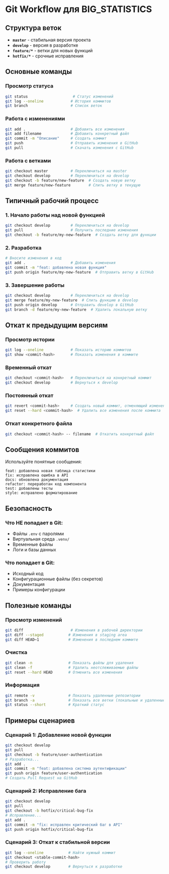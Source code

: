# Git Workflow для BIG_STATISTICS

## Структура веток

- **`master`** - стабильная версия проекта
- **`develop`** - версия в разработке
- **`feature/*`** - ветки для новых функций
- **`hotfix/*`** - срочные исправления

## Основные команды

### Просмотр статуса
```bash
git status                    # Статус изменений
git log --oneline            # История коммитов
git branch                   # Список веток
```

### Работа с изменениями
```bash
git add .                    # Добавить все изменения
git add filename             # Добавить конкретный файл
git commit -m "Описание"     # Создать коммит
git push                     # Отправить изменения в GitHub
git pull                     # Скачать изменения с GitHub
```

### Работа с ветками
```bash
git checkout master          # Переключиться на master
git checkout develop         # Переключиться на develop
git checkout -b feature/new-feature  # Создать новую ветку
git merge feature/new-feature        # Слить ветку в текущую
```

## Типичный рабочий процесс

### 1. Начало работы над новой функцией
```bash
git checkout develop         # Переключиться на develop
git pull                     # Получить последние изменения
git checkout -b feature/my-new-feature  # Создать ветку для функции
```

### 2. Разработка
```bash
# Вносите изменения в код
git add .                    # Добавить изменения
git commit -m "feat: добавлена новая функция"
git push origin feature/my-new-feature  # Отправить ветку в GitHub
```

### 3. Завершение работы
```bash
git checkout develop         # Переключиться на develop
git merge feature/my-new-feature  # Слить функцию в develop
git push origin develop      # Отправить develop в GitHub
git branch -d feature/my-new-feature  # Удалить локальную ветку
```

## Откат к предыдущим версиям

### Просмотр истории
```bash
git log --oneline            # Показать историю коммитов
git show <commit-hash>       # Показать изменения в коммите
```

### Временный откат
```bash
git checkout <commit-hash>   # Переключиться на конкретный коммит
git checkout develop         # Вернуться к develop
```

### Постоянный откат
```bash
git revert <commit-hash>     # Создать новый коммит, отменяющий изменения
git reset --hard <commit-hash>  # Удалить все изменения после коммита
```

### Откат конкретного файла
```bash
git checkout <commit-hash> -- filename  # Откатить конкретный файл
```

## Сообщения коммитов

Используйте понятные сообщения:
```
feat: добавлена новая таблица статистики
fix: исправлена ошибка в API
docs: обновлена документация
refactor: переработан код компонента
test: добавлены тесты
style: исправлено форматирование
```

## Безопасность

### Что НЕ попадает в Git:
- Файлы `.env` с паролями
- Виртуальная среда `.venv/`
- Временные файлы
- Логи и базы данных

### Что попадает в Git:
- Исходный код
- Конфигурационные файлы (без секретов)
- Документация
- Примеры конфигурации

## Полезные команды

### Просмотр изменений
```bash
git diff                     # Изменения в рабочей директории
git diff --staged           # Изменения в staging area
git diff HEAD~1             # Изменения в последнем коммите
```

### Очистка
```bash
git clean -n                # Показать файлы для удаления
git clean -f                # Удалить неотслеживаемые файлы
git reset --hard HEAD       # Отменить все изменения
```

### Информация
```bash
git remote -v               # Показать удаленные репозитории
git branch -a               # Показать все ветки (локальные и удаленные)
git status --short          # Краткий статус
```

## Примеры сценариев

### Сценарий 1: Добавление новой функции
```bash
git checkout develop
git pull
git checkout -b feature/user-authentication
# Разработка...
git add .
git commit -m "feat: добавлена система аутентификации"
git push origin feature/user-authentication
# Создать Pull Request на GitHub
```

### Сценарий 2: Исправление бага
```bash
git checkout develop
git pull
git checkout -b hotfix/critical-bug-fix
# Исправление...
git add .
git commit -m "fix: исправлен критический баг в API"
git push origin hotfix/critical-bug-fix
```

### Сценарий 3: Откат к стабильной версии
```bash
git log --oneline           # Найти нужный коммит
git checkout <stable-commit-hash>
# Проверить работу
git checkout develop        # Вернуться к разработке
``` 